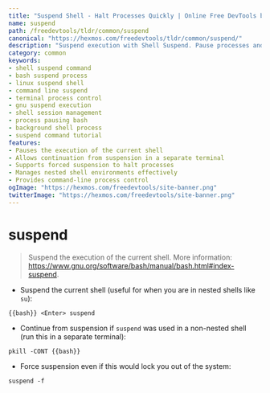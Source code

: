 ```yaml
---
title: "Suspend Shell - Halt Processes Quickly | Online Free DevTools by Hexmos"
name: suspend
path: /freedevtools/tldr/common/suspend
canonical: "https://hexmos.com/freedevtools/tldr/common/suspend/"
description: "Suspend execution with Shell Suspend. Pause processes and manage shell sessions using this command line tool. Free online tool, no registration required."
category: common
keywords:
- shell suspend command
- bash suspend process
- linux suspend shell
- command line suspend
- terminal process control
- gnu suspend execution
- shell session management
- process pausing bash
- background shell process
- suspend command tutorial
features:
- Pauses the execution of the current shell
- Allows continuation from suspension in a separate terminal
- Supports forced suspension to halt processes
- Manages nested shell environments effectively
- Provides command-line process control
ogImage: "https://hexmos.com/freedevtools/site-banner.png"
twitterImage: "https://hexmos.com/freedevtools/site-banner.png"
---
```


# suspend

> Suspend the execution of the current shell.
> More information: <https://www.gnu.org/software/bash/manual/bash.html#index-suspend>.

- Suspend the current shell (useful for when you are in nested shells like `su`):

`{{bash}} <Enter> suspend`

- Continue from suspension if `suspend` was used in a non-nested shell (run this in a separate terminal):

`pkill -CONT {{bash}}`

- Force suspension even if this would lock you out of the system:

`suspend -f`
